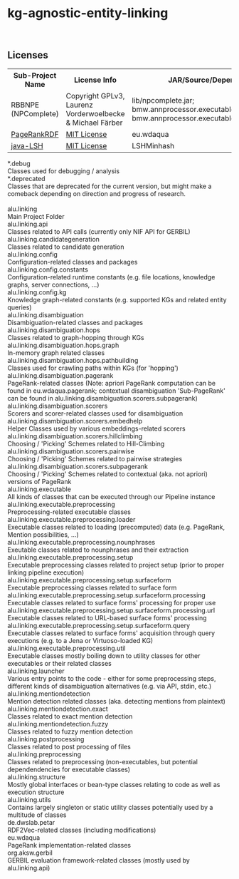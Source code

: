 # kg-agnostic-entity-linking
<body>
<br>
<h2> Licenses </h2>
 <table style="width:100%">
  <tr>
    <th>Sub-Project Name</th>
    <th>License Info</th>
    <th>JAR/Source/Dependency Location</th>
  </tr>
  <tr>
    <td>RBBNPE (NPComplete)</td>
    <td>Copyright GPLv3, Laurenz Vorderwoelbecke &amp; Michael Färber</td>
    <td>
    lib/npcomplete.jar;</br>
    bmw.annprocessor.executable.NPExtractionManager;<br>
    bmw.annprocessor.executable.NPExtractionManagerTest
    </td>
  </tr>
  <tr>
    <td><a href="https://github.com/WDAqua/PageRankRDF">PageRankRDF</a></td>
    <td><a href="https://github.com/WDAqua/PageRankRDF/blob/master/LICENSE">MIT License</a></td>
    <td>eu.wdaqua</td>
  </tr>
  <tr>
    <td><a href="https://github.com/tdebatty/java-LSH">java-LSH</a></td>
    <td><a href="https://github.com/tdebatty/java-LSH/blob/master/LICENSE.md">MIT License</a></td>
    <td>LSHMinhash</td>
  </tr>
  
  
</table> 

*.debug</br>
	Classes used for debugging / analysis</br>
*.deprecated</br>
	Classes that are deprecated for the current version, but might make a comeback depending on direction and progress of research.</br>
</br>
alu.linking</br>
	Main Project Folder</br>
alu.linking.api</br>
	Classes related to API calls (currently only NIF API for GERBIL)</br>
alu.linking.candidategeneration</br>
	Classes related to candidate generation</br>
alu.linking.config</br>
	Configuration-related classes and packages</br>
alu.linking.config.constants</br>
	Configuration-related runtime constants (e.g. file locations, knowledge graphs, server connections, ...)</br>
alu.linking.config.kg</br>
	Knowledge graph-related constants (e.g. supported KGs and related entity queries)</br>
alu.linking.disambiguation</br>
	Disambiguation-related classes and packages</br>
alu.linking.disambiguation.hops</br>
	Classes related to graph-hopping through KGs</br>
alu.linking.disambiguation.hops.graph</br>
	In-memory graph related classes</br>
alu.linking.disambiguation.hops.pathbuilding</br>
	Classes used for crawling paths within KGs (for 'hopping')</br>
alu.linking.disambiguation.pagerank	</br>
	PageRank-related classes (Note: apriori PageRank computation can be found in eu.wdaqua.pagerank; contextual disambiguation 'Sub-PageRank' can be found in alu.linking.disambiguation.scorers.subpagerank)</br>
alu.linking.disambiguation.scorers</br>
	Scorers and scorer-related classes used for disambiguation</br>
alu.linking.disambiguation.scorers.embedhelp</br>
	Helper Classes used by various embeddings-related scorers</br>
alu.linking.disambiguation.scorers.hillclimbing</br>
	Choosing / 'Picking' Schemes related to Hill-Climbing</br>
alu.linking.disambiguation.scorers.pairwise</br>
	Choosing / 'Picking' Schemes related to pairwise strategies</br>
alu.linking.disambiguation.scorers.subpagerank</br>
	Choosing / 'Picking' Schemes related to contextual (aka. not apriori) versions of PageRank</br>
alu.linking.executable</br>
	All kinds of classes that can be executed through our Pipeline instance</br>
alu.linking.executable.preprocessing</br>
	Preprocessing-related executable classes</br>
alu.linking.executable.preprocessing.loader</br>
	Executable classes related to loading (precomputed) data (e.g. PageRank, Mention possibilities, ...)</br>
alu.linking.executable.preprocessing.nounphrases</br>
	Exeutable classes related to nounphrases and their extraction</br>
alu.linking.executable.preprocessing.setup</br>
	Executable preprocessing classes related to project setup (prior to proper linking pipeline execution)</br>
alu.linking.executable.preprocessing.setup.surfaceform</br>
	Executable preprocessing classes related to surface form</br>
alu.linking.executable.preprocessing.setup.surfaceform.processing</br>
	Executable classes related to surface forms' processing for proper use</br>
alu.linking.executable.preprocessing.setup.surfaceform.processing.url</br>
	Executable classes related to URL-based surface forms' processing</br>
alu.linking.executable.preprocessing.setup.surfaceform.query</br>
	Executable classes related to surface forms' acquisition through query executions (e.g. to a Jena or Virtuoso-loaded KG)</br>
alu.linking.executable.preprocessing.util</br>
	Executable classes mostly boiling down to utility classes for other executables or their related classes</br>
alu.linking.launcher</br>
	Various entry points to the code - either for some preprocessing steps, different kinds of disambiguation alternatives (e.g. via API, stdin, etc.)</br>
alu.linking.mentiondetection</br>
	Mention detection related classes (aka. detecting mentions from plaintext)</br>
alu.linking.mentiondetection.exact</br>
	Classes related to exact mention detection</br>
alu.linking.mentiondetection.fuzzy</br>
	Classes related to fuzzy mention detection</br>
alu.linking.postprocessing</br>
	Classes related to post processing of files</br>
alu.linking.preprocessing</br>
	Classes related to preprocessing (non-executables, but potential dependendencies for executable classes)</br>
alu.linking.structure</br>
	Mostly global interfaces or bean-type classes relating to code as well as execution structure</br>
alu.linking.utils</br>
	Contains largely singleton or static utility classes potentially used by a multitude of classes</br>
de.dwslab.petar</br>
	RDF2Vec-related classes (including modifications)</br>
eu.wdaqua</br>
	PageRank implementation-related classes</br>
org.aksw.gerbil</br>
	GERBIL evaluation framework-related classes (mostly used by alu.linking.api)</br>
</body>